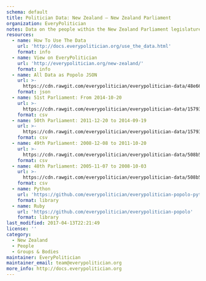 ```yaml
---
schema: default
title: Politician Data: New Zealand — New Zealand Parliament
organization: EveryPolitician
notes: Data on the people within the New Zealand Parliament legislature of New Zealand.
resources:
  - name: How To Use The Data
    url: 'http://docs.everypolitician.org/use_the_data.html'
    format: info
  - name: View on EveryPolitician
    url: 'http://everypolitician.org/new-zealand/'
    format: info
  - name: All Data as Popolo JSON
    url: >-
      https://cdn.rawgit.com/everypolitician/everypolitician-data/48e6696f4c84eaa9e81910d90a171e2c5f9771b8/data/New_Zealand/House/ep-popolo-v1.0.json
    format: json
  - name: 51st Parliament: From 2014-10-20
    url: >-
      https://cdn.rawgit.com/everypolitician/everypolitician-data/15793915456b59fcd49863b015f97aa417b6c685/data/New_Zealand/House/term-51.csv
    format: csv
  - name: 50th Parliament: 2011-12-20 to 2014-09-19
    url: >-
      https://cdn.rawgit.com/everypolitician/everypolitician-data/15793915456b59fcd49863b015f97aa417b6c685/data/New_Zealand/House/term-50.csv
    format: csv
  - name: 49th Parliament: 2008-12-08 to 2011-10-20
    url: >-
      https://cdn.rawgit.com/everypolitician/everypolitician-data/508b52f1a6b007a1b257570e7a01d74fc29d5658/data/New_Zealand/House/term-49.csv
    format: csv
  - name: 48th Parliament: 2005-11-07 to 2008-10-03
    url: >-
      https://cdn.rawgit.com/everypolitician/everypolitician-data/508b52f1a6b007a1b257570e7a01d74fc29d5658/data/New_Zealand/House/term-48.csv
    format: csv
  - name: Python
    url: 'https://github.com/everypolitician/everypolitician-popolo-python'
    format: library
  - name: Ruby
    url: 'https://github.com/everypolitician/everypolitician-popolo'
    format: library
last_modified: 2017-04-13T22:21:49
license: ''
category:
  - New Zealand
  - People
  - Groups & Bodies
maintainer: EveryPolitician
maintainer_email: team@everypolitician.org
more_info: http://docs.everypolitician.org
---
```

